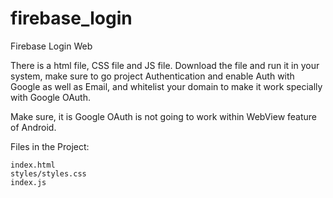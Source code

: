 # firebase_login
Firebase Login Web

There is a html file, CSS file and JS file.
Download the file and run it in your system, make sure to go project Authentication and enable Auth with Google as well as Email, and whitelist your domain to make it work specially with Google OAuth. 

Make sure, it is Google OAuth is not going to work within WebView feature of Android. 

Files in the Project: 
```
index.html
styles/styles.css
index.js
```
